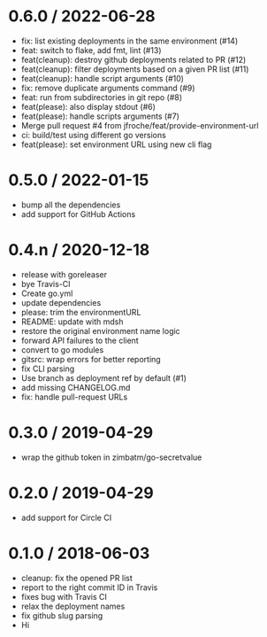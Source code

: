 
0.6.0 / 2022-06-28
==================

  * fix: list existing deployments in the same environment (#14)
  * feat: switch to flake, add fmt, lint (#13)
  * feat(cleanup): destroy github deployments related to PR (#12)
  * feat(cleanup): filter deployments based on a given PR list (#11)
  * feat(cleanup): handle script arguments (#10)
  * fix: remove duplicate arguments command (#9)
  * feat: run from subdirectories in git repo (#8)
  * feat(please): also display stdout (#6)
  * feat(please): handle scripts arguments (#7)
  * Merge pull request #4 from jfroche/feat/provide-environment-url
  * ci: build/test using different go versions
  * feat(please): set environment URL using new cli flag

0.5.0 / 2022-01-15
==================

  * bump all the dependencies
  * add support for GitHub Actions

0.4.n / 2020-12-18
==================

  * release with goreleaser
  * bye Travis-CI
  * Create go.yml
  * update dependencies
  * please: trim the environmentURL
  * README: update with mdsh
  * restore the original environment name logic
  * forward API failures to the client
  * convert to go modules
  * gitsrc: wrap errors for better reporting
  * fix CLI parsing
  * Use branch as deployment ref by default (#1)
  * add missing CHANGELOG.md
  * fix: handle pull-request URLs

0.3.0 / 2019-04-29
==================

  * wrap the github token in zimbatm/go-secretvalue

0.2.0 / 2019-04-29
==================

  * add support for Circle CI

0.1.0 / 2018-06-03
==================

  * cleanup: fix the opened PR list
  * report to the right commit ID in Travis
  * fixes bug with Travis CI
  * relax the deployment names
  * fix github slug parsing
  * Hi

